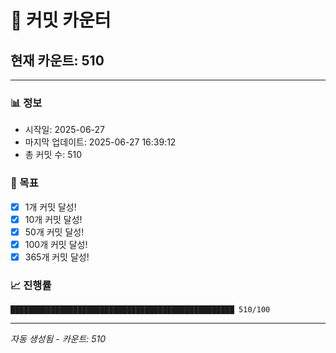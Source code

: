 # 🔢 커밋 카운터

## 현재 카운트: 510

---

### 📊 정보
- 시작일: 2025-06-27
- 마지막 업데이트: 2025-06-27 16:39:12
- 총 커밋 수: 510

### 🎯 목표
- [x] 1개 커밋 달성!
- [x] 10개 커밋 달성!
- [x] 50개 커밋 달성!
- [x] 100개 커밋 달성!
- [x] 365개 커밋 달성!

### 📈 진행률
```
██████████████████████████████████████████████████ 510/100
```

---
*자동 생성됨 - 카운트: 510*
